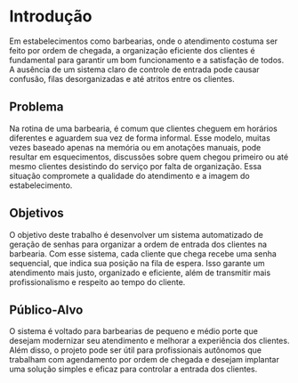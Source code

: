 # Introdução

Em estabelecimentos como barbearias, onde o atendimento costuma ser feito por ordem de chegada, a organização eficiente dos clientes é fundamental para garantir um bom funcionamento e a satisfação de todos. A ausência de um sistema claro de controle de entrada pode causar confusão, filas desorganizadas e até atritos entre os clientes.

## Problema

Na rotina de uma barbearia, é comum que clientes cheguem em horários diferentes e aguardem sua vez de forma informal. Esse modelo, muitas vezes baseado apenas na memória ou em anotações manuais, pode resultar em esquecimentos, discussões sobre quem chegou primeiro ou até mesmo clientes desistindo do serviço por falta de organização. Essa situação compromete a qualidade do atendimento e a imagem do estabelecimento.


## Objetivos

O objetivo deste trabalho é desenvolver um sistema automatizado de geração de senhas para organizar a ordem de entrada dos clientes na barbearia. Com esse sistema, cada cliente que chega recebe uma senha sequencial, que indica sua posição na fila de espera. Isso garante um atendimento mais justo, organizado e eficiente, além de transmitir mais profissionalismo e respeito ao tempo do cliente.
 
## Público-Alvo

O sistema é voltado para barbearias de pequeno e médio porte que desejam modernizar seu atendimento e melhorar a experiência dos clientes. Além disso, o projeto pode ser útil para profissionais autônomos que trabalham com agendamento por ordem de chegada e desejam implantar uma solução simples e eficaz para controlar a entrada dos clientes.
